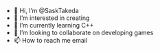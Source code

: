 - 👋 Hi, I’m @SaskTakeda
- 👀 I’m interested in creating
- 🌱 I’m currently learning C++
- 💞️ I’m looking to collaborate on developing games
- 📫 How to reach me email

